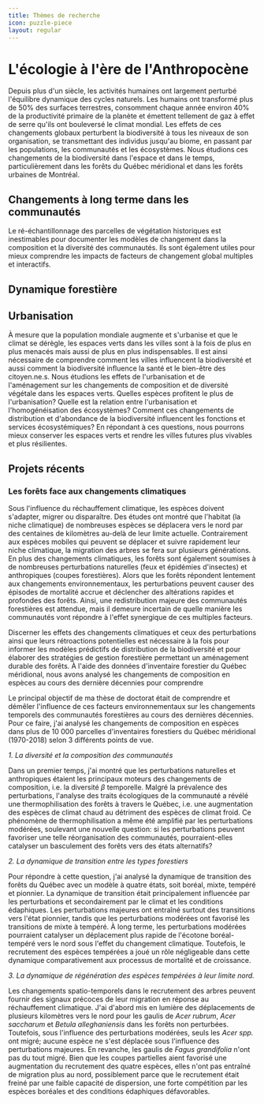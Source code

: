 ```yaml
---
title: Thèmes de recherche
icon: puzzle-piece
layout: regular
---
```


# L'écologie à l'ère de l'Anthropocène

Depuis plus d'un siècle, les activités humaines ont largement perturbé
l'équilibre dynamique des cycles naturels. Les humains ont transformé plus de
50% des surfaces terrestres, consomment chaque année environ 40% de la
productivité primaire de la planète et émettent tellement de gaz à effet de
serre qu'ils ont bouleversé le climat mondial. Les effets de ces changements
globaux perturbent la biodiversité à tous les niveaux de son organisation, se
transmettant des individus jusqu'au biome, en passant par les populations, les
communautés et les écosystèmes. Nous étudions ces changements de la biodiversité dans l'espace et dans le temps, particulièrement dans les forêts du Québec méridional et dans les forêts urbaines de Montréal.

## Changements à long terme dans les communautés

Le ré-échantillonnage des parcelles de végétation historiques est inestimables pour documenter les modèles de changement dans la composition et la diversité des communautés. Ils sont également utiles pour mieux comprendre les impacts de facteurs de changement global multiples et interactifs.

## Dynamique forestière

## Urbanisation

À mesure que la population mondiale augmente et s'urbanise et que le climat se
dérègle, les espaces verts dans les villes sont à la fois de plus en plus
menacés mais aussi de plus en plus indispensables. Il est ainsi nécessaire de
comprendre comment les villes influencent la biodiversité et aussi comment la
biodiversité influence la santé et le bien-être des citoyen.ne.s. Nous étudions
les effets de l'urbanisation et de l'aménagement sur les changements de
composition et de diversité végétale dans les espaces verts. Quelles espèces
profitent le plus de l'urbanisation? Quelle est la relation entre l'urbanisation
et l'homogénéisation des écosystèmes? Comment ces changements de distribution et
d'abondance de la biodiversité influencent les fonctions et services
écosystémiques? En répondant à ces questions, nous pourrons mieux conserver les
espaces verts et rendre les villes futures plus vivables et plus résilientes.

<!--évaluation de la santé des écosystèmes

Les villes sont ainsi aux premières lignes du changement climatique, à la fois en termes d'impacts et d'adaptation.
-->




## Projets récents


### Les forêts face aux changements climatiques

Sous l'influence du réchauffement climatique, les espèces doivent s'adapter,
migrer ou disparaître. Des études ont montré que l'habitat (la niche climatique)
de nombreuses espèces se déplacera vers le nord par des centaines de kilomètres
au-delà de leur limite actuelle. Contrairement aux espèces mobiles qui peuvent
se déplacer et suivre rapidement leur niche climatique, la migration des arbres
se fera sur plusieurs générations. En plus des changements climatiques, les
forêts sont également soumises à de nombreuses perturbations naturelles (feux et
épidémies d'insectes) et anthropiques (coupes forestières). Alors que les
forêts répondent lentement aux changements environnementaux, les perturbations
peuvent causer des épisodes de mortalité accrue et déclencher des altérations
rapides et profondes des forêts.
Ainsi, une redistribution majeure des communautés forestières est attendue, mais il demeure incertain de quelle manière les communautés vont répondre à l'effet synergique de ces multiples facteurs.


Discerner les effets des changements climatiques et ceux des
perturbations ainsi que leurs rétroactions potentielles est nécessaire à la
fois pour informer les modèles prédictifs de distribution de la biodiversité et pour élaborer des stratégies de gestion forestière permettant un aménagement
durable des forêts. À l'aide des données d'inventaire forestier du Québec méridional, nous avons analysé les changements de composition en espèces au cours des dernière décennies pour comprendre



<!--Au cours du siècle dernier, les températures ont augmenté d'environ 1°C et, selon les projections, le 21e siècle assistera à des bouleversements climatiques sans précédent. Pour suivre leur niche climatique, il est prévu que de nombreuses espèces devront se déplacer vers le nord parfois sur des centaines de kilomètres. Toutefois, la vitesse de migration des arbres risque d'être insuffisante en raison de leur grande longévité et de leur capacité de dispersion limitée. De plus, d'autres facteurs, comme les propriétés du sol et la compétition par les espèces résidentes, peuvent freiner leur migration. Tandis que les forêts répondent lentement aux changements environnementaux, les perturbations naturelles ou anthropiques affectent directement la survie des arbres et peuvent déclencher des altérations rapides et profondes de la composition. Ainsi

Avec le réchauffement climatique, les niches climatiques optimales de nombreuses espèces devraient se déplacer vers le nord par des centaines de kilomètres au-delà de leur limite actuelle. Toutefois, la vitesse de migration des arbres risque de ne pas être suffisante principalement en raison de leur grande longévité et de leur capacité de dispersion limitée. De plus, alors que la compétition avec les espèces déjà en place et les propriétés du sol peuvent freiner l'établissement de nouvelles espèces, les perturbations naturelles et anthropiques risquent d'interagir avec les effets du changement climatique. Ainsi, une redistribution majeure des espèces est attendue, mais il demeure incertain de quelle manière les communautés vont répondre à l'effet synergique de ces multiples facteurs.-->
Le principal objectif de ma thèse de doctorat <!--ajouter un lien--> était de comprendre et démêler l'influence de ces facteurs environnementaux sur les changements temporels des communautés forestières au cours des dernières décennies. Pour ce faire, j'ai analysé les changements de composition en espèces dans plus de 10 000 parcelles d'inventaires forestiers du Québec méridional (1970-2018) selon 3 différents points de vue.

*1. La diversité et la composition des communautés*

Dans un premier temps, j'ai montré que les perturbations naturelles et
anthropiques étaient les principaux moteurs des changements de composition, i.e.
la diversité $\beta$ temporelle. Malgré la prévalence des perturbations,
l'analyse des traits écologiques de la communauté a révélé une thermophilisation
des forêts à travers le Québec, i.e. une augmentation des espèces de climat
chaud au détriment des espèces de climat froid. Ce phénomène de
thermophilisation a même été amplifié par les perturbations modérées, soulevant
une nouvelle question: si les perturbations peuvent favoriser une telle
réorganisation des communautés, pourraient-elles catalyser un basculement des
forêts vers des états alternatifs?  

*2. La dynamique de transition entre les types forestiers*

Pour répondre à cette question, j'ai analysé la
dynamique de transition des forêts du Québec avec un modèle à quatre états, soit
boréal, mixte, tempéré et pionnier. La dynamique de transition était
principalement influencée par les perturbations et secondairement par le climat
et les conditions édaphiques. Les perturbations majeures ont entraîné surtout
des transitions vers l'état pionnier, tandis que les perturbations modérées ont
favorisé les transitions de mixte à tempéré. À long terme, les perturbations
modérées pourraient catalyser un déplacement plus rapide de l'écotone
boréal-tempéré vers le nord sous l'effet du changement climatique. Toutefois, le
recrutement des espèces tempérées a joué un rôle négligeable dans cette
dynamique comparativement aux processus de mortalité et de croissance.

*3. La dynamique de régénération des espèces tempérées à leur limite nord.*

Les changements spatio-temporels dans le recrutement des arbres peuvent fournir des signaux précoces de leur migration en réponse au réchauffement climatique. J'ai d'abord mis en lumière des
déplacements de plusieurs kilomètres vers le nord pour les gaulis de *Acer
rubrum*, *Acer saccharum* et *Betula alleghaniensis* dans les forêts non
perturbées. Toutefois, sous l'influence des perturbations modérées, seuls les
*Acer spp.* ont migré; aucune espèce ne s'est déplacée sous l'influence des
perturbations majeures. En revanche, les gaulis de *Fagus grandifolia* n'ont pas
du tout migré. Bien que les coupes partielles aient favorisé une augmentation du
recrutement des quatre espèces, elles n'ont pas entraîné de migration plus au
nord, possiblement parce que le recrutement était freiné par une faible capacité de
dispersion, une forte compétition par les espèces boréales et des conditions
édaphiques défavorables.



<!--Dans l'ensemble, mes résultats ont souligné que les communautés forestières de
l'écotone boréal-tempéré répondent déjà au changement climatique récent et que
les perturbations accélèrent cette réponse. En effet, le réchauffement érode la
résilience des forêts mixtes tandis que les perturbations éliminent les espèces
boréales en place, ce qui accélère le processus de succession et facilite
l'établissement des espèces tempérées.




## Past research

### Impact of urbanization on riparian plant communities

For my [master thesis](https://papyrus.bib.umontreal.ca/xmlui/handle/1866/13639), at the Institut de recherche en biologie végétale, I investigated the impact of urbanization on riparian plant communities, combining a functional trait approach with landscape and historical ecology. Hydrological disturbances are an inherent feature of riparian ecosystems, which exert a strong and selective filter on plant communities. However, in cities, human-induced disturbances have long lasting consequences that can disrupt these fundamental ecological processes. To better understand how riparian plant communities respond to both urbanization and hydrological disturbances, we surveyed 57 riparian forests of the Montreal area along a gradient of urbanization and inundation intensity.

{{< imgcenter "/img/riparian.JPG" 50 >}}


My [first chapter](https://onlinelibrary.wiley.com/doi/10.1111/jvs.12425) aimed to unravel the role of natural and anthropogenic *filters*, as well as spatial processes, on community species and trait composition. We found that the effect of urbanization was principally indirect, through historical alteration of hydrological disturbances. This change in flooding regime allowed upland species to invade the formerly dynamic riparian habitat and led to a terrestrialization of riparian communities. Therefore, to limit the terrestrialization process and to maintain the functional diversity and composition of riparian forests, management strategies in urban areas should aim at restoring or preserving the natural hydrological processes.

My [second chapter](https://onlinelibrary.wiley.com/doi/abs/10.1111/ddi.12565) focused on biotic homogenization. While urbanization is generally associated with biotic homogenization (decrease in ß diversity) of communities worldwide, its effect depends on the scale of the study and the local context. Here, we showed that urbanization instead led to taxonomic and functional differentiation of riparian communities, as well as to a loss in local species richness. We hypothesized that the biotic differentiation process was twofold: urbanization 1) creates new habitats by reducing flooding intensity (which is an important homogenizing filter on species and traits), and 2) triggers species losses by reducing habitat size.

<br>

<img style="float: right; width:30%;margin: 1%" src="/img/parthenocissus.JPG">
### Impact of urban heat islands on liana abundance

During a
honor's research project, I studied the [impact of urbanization on liana
abundance in temperate
forests](http://www.biopolis.ca/wp-content/uploads/2017/02/Brice_liana_distribution.pdf).
More precisely, we investigated the local and landscape drivers of liana
abundance in 50 forests of the metropolitan Montréal area. We focused on the 6
most common lianas (i.e. woody vines) of the study area: *Celastrus scandens*,
*Menispermum canadense*, *Parthenocissus quinquefolia*, *Solanum dulcamara*,
*Toxicodendron radicans*, and *Vitis riparia*. Overall, our results show that
lianas benefit greatly from disturbances associated with urbanization at both
local and landscape scales. At the landscape scale, lianas benefited from
urbanization, mainly through warm microclimates created by urban heat islands
(UHI) as these species are not well adapted to cold climates. At the forest
scale, lianas were more abundant in disturbed forests and in edge habitats,
where their fast growth rate enables them to take advantage of high light
availability. Hence, with intensifying urbanization, lianas will likely become
more abundant in northern cities.-->
